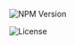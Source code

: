 
![NPM Version](http://pic.xiami.net/images/album/img25/652725/6527251492652725.jpg)

![License][license-image]

[npm-image]: https://img.shields.io/npm/v/react-text-edit.svg
[npm-url]: https://npmjs.org/package/react-text-edit
[license-image]: https://img.shields.io/npm/l/react-text-edit.svg